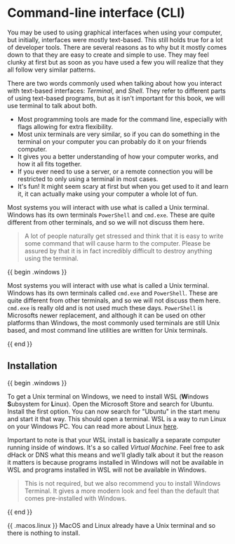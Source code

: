 <!-- > This chapter introduces a lot of terminology, you can find most terms in [the glossary](../glossary.md#command-line-terms). -->

# Command-line interface (CLI)

You may be used to using graphical interfaces when using your computer, but initially, interfaces were mostly text-based. This still holds true for a lot of developer tools. There are several reasons as to why but it mostly comes down to that they are easy to create and simple to use. They may feel clunky at first but as soon as you have used a few you will realize that they all follow very similar patterns.

There are two words commonly used when talking about how you interact with text-based interfaces: _Terminal_, and _Shell_. They refer to different parts of using text-based programs, but as it isn't important for this book, we will use terminal to talk about both.

- Most programming tools are made for the command line, especially with flags allowing for extra flexibility.
- Most unix terminals are very similar, so if you can do something in the terminal on your computer you can probably do it on your friends computer.
- It gives you a better understanding of how your computer works, and how it all fits together.
- If you ever need to use a server, or a remote connection you will be restricted to only using a terminal in most cases.
- It's fun! It might seem scary at first but when you get used to it and learn it, it can actually make using your computer a whole lot of fun.

Most systems you will interact with use what is called a Unix terminal. Windows has its own terminals `PowerShell` and `cmd.exe`. These are quite different from other terminals, and so we will not discuss them here.

> A lot of people naturally get stressed and think that it is easy to write some command that will cause harm to the computer. Please be assured by that it is in fact incredibly difficult to destroy anything using the terminal.

{{ begin .windows }}

Most systems you will interact with use what is called a Unix terminal. Windows has its own terminals called `cmd.exe` and `PowerShell`. These are quite different from other terminals, and so we will not discuss them here. `cmd.exe` is really old and is not used much these days. `PowerShell` is Microsofts newer replacement, and although it can be used on other platforms than Windows, the most commonly used terminals are still Unix based, and most command line utilities are written for Unix terminals.

{{ end }}

## Installation

{{ begin .windows }}

<!-- WSL could be difficult to install on Windows 11 due to execution policies -->
To get a Unix terminal on Windows, we need to install WSL (**W**indows
**S**ubsystem for **L**inux). Open the Microsoft Store and search for Ubuntu.
Install the first option. You can now search for "Ubuntu" in the start menu and
start it that way. This should open a terminal. WSL is a way to run Linux on
your Windows PC. You can read more about Linux [here](../linux.md).

Important to note is that your WSL install is basically a separate computer
running inside of windows. It's a so called _Virtual Machine_.  Feel free to ask
dHack or DNS what this means and we'll gladly talk about it but the reason it
matters is because programs installed in Windows will not be available in WSL
and programs installed in WSL will not be available in Windows.

> This is not required, but we also recommend you to install Windows Terminal.
> It gives a more modern look and feel than the default that comes pre-installed
> with Windows.

{{ end }}

{{ .macos.linux }}
MacOS and Linux already have a Unix terminal and so there is nothing to install.
